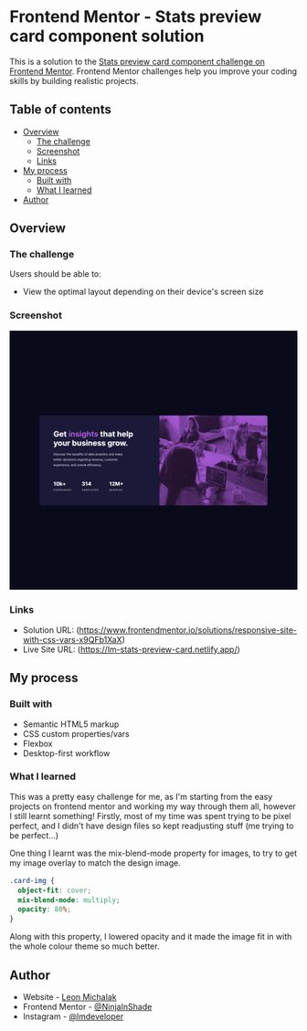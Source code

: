 # Frontend Mentor - Stats preview card component solution

This is a solution to the [Stats preview card component challenge on Frontend Mentor](https://www.frontendmentor.io/challenges/stats-preview-card-component-8JqbgoU62). Frontend Mentor challenges help you improve your coding skills by building realistic projects.

## Table of contents

- [Overview](#overview)
  - [The challenge](#the-challenge)
  - [Screenshot](#screenshot)
  - [Links](#links)
- [My process](#my-process)
  - [Built with](#built-with)
  - [What I learned](#what-i-learned)
- [Author](#author)

## Overview

### The challenge

Users should be able to:

- View the optimal layout depending on their device's screen size

### Screenshot

![](./screenshots/desktop_solution.png)

### Links

- Solution URL: (https://www.frontendmentor.io/solutions/responsive-site-with-css-vars-x9QFb1XaX)
- Live Site URL: (https://lm-stats-preview-card.netlify.app/)

## My process

### Built with

- Semantic HTML5 markup
- CSS custom properties/vars
- Flexbox
- Desktop-first workflow

### What I learned

This was a pretty easy challenge for me, as I'm starting from the easy projects on frontend mentor and working my way through them all, however I still learnt something! Firstly, most of my time was spent trying to be pixel perfect, and I didn't have design files so kept readjusting stuff (me trying to be perfect...)

One thing I learnt was the mix-blend-mode property for images, to try to get my image overlay to match the design image.

```css
.card-img {
  object-fit: cover;
  mix-blend-mode: multiply;
  opacity: 80%;
}
```

Along with this property, I lowered opacity and it made the image fit in with the whole colour theme so much better.

## Author

- Website - [Leon Michalak](https://www.leonmichalak.tech)
- Frontend Mentor - [@NinjaInShade](https://www.frontendmentor.io/profile/NinjaInShade)
- Instagram - [@lmdeveloper](https://www.instagram.com/lmdeveloper/)
